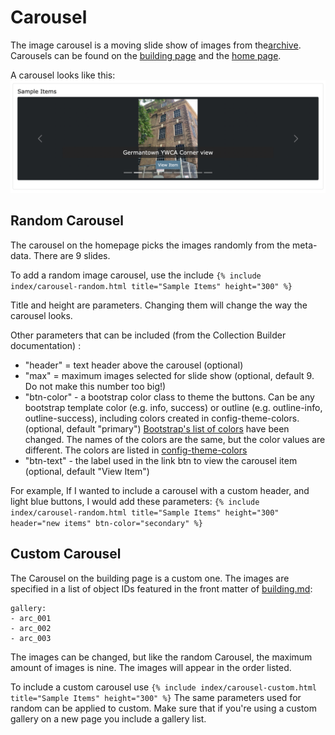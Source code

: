 # Carousel 

The image carousel is a moving slide show of images from the[archive](https://digbmc.github.io/germantown-y/archive.html). Carousels can be found on the [building page](https://digbmc.github.io/germantown-y/building.html) and the [home page](https://digbmc.github.io/germantown-y/).

A carousel looks like this: 
![A screenshot of an image slideshow](screenshots/carousel-1.png)

## Random Carousel
The carousel on the homepage picks the images randomly from the meta-data. There are 9 slides. 

To add a random image carousel, use the include ```{% include index/carousel-random.html title="Sample Items" height="300" %}```

Title and height are parameters. Changing them will change the way the carousel looks. 

Other parameters that can be included (from the Collection Builder documentation) :
 - "header" = text header above the carousel (optional)
 - "max" = maximum images selected for slide show (optional, default 9. Do not make this number too big!)
 - "btn-color" - a bootstrap color class to theme the buttons. Can be any bootstrap template color (e.g. info, success) or outline (e.g. outline-info, outline-success), including colors created in config-theme-colors. (optional, default "primary") [Bootstrap's list of colors](https://getbootstrap.com/docs/5.0/customize/color/) have been changed. The names of the colors are the same, but the color values are different. The colors are listed in [config-theme-colors](../_data/config-theme-colors.csv)
 - "btn-text" - the label used in the link btn to view the carousel item (optional, default "View Item")

 For example, If I wanted to include a carousel with a custom header, and light blue buttons, I would add these parameters: 
 `{% include index/carousel-random.html title="Sample Items" height="300" header="new items" btn-color="secondary" %}`

## Custom Carousel
The Carousel on the building page is a custom one. The images are specified in a list of object IDs featured in the front matter of [building.md](../pages/building.md): 

``` 
gallery:
- arc_001
- arc_002
- arc_003
```

The images can be changed, but like the random Carousel, the maximum amount of images is nine. The images will appear in the order listed. 

 To include a custom carousel use ```{% include index/carousel-custom.html title="Sample Items" height="300" %}``` The same parameters used for random can be applied to custom. Make sure that if you're using a custom gallery on a new page you include a gallery list.

